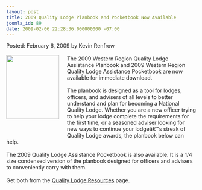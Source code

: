 ```yaml
---
layout: post
title: 2009 Quality Lodge Planbook and Pocketbook Now Available
joomla_id: 89
date: 2009-02-06 22:28:36.000000000 -07:00
---
```

Posted: February 6, 2009 by Kevin Renfrow<br/><br/>
<img src=images/2009qualitylodge.jpg width=140 height=169 align=left style=padding-right:18px;padding-bottom:40px>
The 2009 Western Region Quality Lodge Assistance Planbook and 2009 Western Region Quality Lodge Assistance Pocketbook are now available for immediate download.
<br/><br/>
The planbook is designed as a tool for lodges, officers, and advisers of all levels to better understand and plan for becoming a National Quality Lodge. Whether you are a new officer trying to help your lodge complete the requirements for the first time, or a seasoned adviser looking for new ways to continue your lodgeâ€™s streak of Quality Lodge awards, the planbook below can help.
<br/><br/>
The 2009 Quality Lodge Assistance Pocketbook is also available. It is a 1/4 size condensed version of the planbook designed for officers and advisers to conveniently carry with them.
<br/><br/>
Get both from the <a href=resources/qualitylodge>Quality Lodge Resources</a> page.
